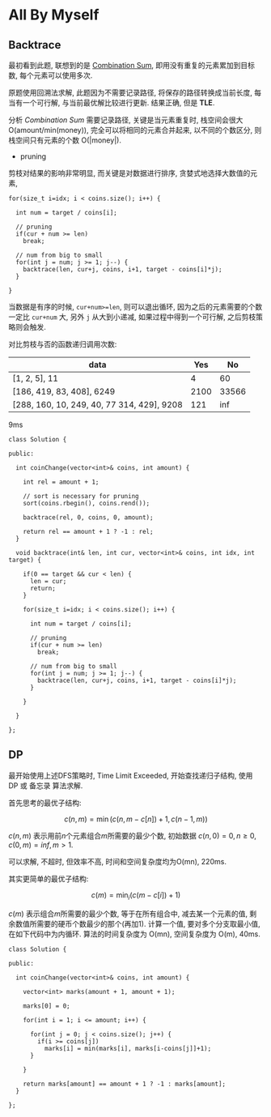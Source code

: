 
# All By Myself 

## Backtrace

最初看到此题,  联想到的是 [Combination Sum](https://leetcode.com/problems/combination-sum/), 
即用没有重复的元素累加到目标数, 每个元素可以使用多次. 

原题使用回溯法求解, 此题因为不需要记录路径, 将保存的路径转换成当前长度, 
每当有一个可行解, 与当前最优解比较进行更新. 结果正确, 但是 **TLE**.

分析 *Combination Sum* 需要记录路径, 关键是当元素重复时, 栈空间会很大 O(amount/min(money)), 
完全可以将相同的元素合并起来, 以不同的个数区分, 则栈空间只有元素的个数 O(|money|). 


* pruning

剪枝对结果的影响非常明显, 而关键是对数据进行排序, 贪婪式地选择大数值的元素,
```
for(size_t i=idx; i < coins.size(); i++) {

  int num = target / coins[i];

  // pruning
  if(cur + num >= len)
    break;

  // num from big to small
  for(int j = num; j >= 1; j--) {
    backtrace(len, cur+j, coins, i+1, target - coins[i]*j);
  }

}
```
当数据是有序的时候, `cur+num>=len`, 则可以退出循环, 因为之后的元素需要的个数一定比 `cur+num` 大,
另外 `j` 从大到小递减, 如果过程中得到一个可行解, 之后剪枝策略则会触发.


对比剪枝与否的函数递归调用次数:

data                                         |   Yes   |   No
---------------------------------------------|---------|---------
[1, 2, 5], 11                                |   4     |   60
[186, 419, 83, 408], 6249                    |   2100  |  33566
[288, 160, 10, 249, 40, 77 314, 429], 9208   |   121   |   inf

9ms

```
class Solution {

public:

  int coinChange(vector<int>& coins, int amount) {

    int rel = amount + 1;

    // sort is necessary for pruning
    sort(coins.rbegin(), coins.rend());

    backtrace(rel, 0, coins, 0, amount);
  
    return rel == amount + 1 ? -1 : rel;
  }

  void backtrace(int& len, int cur, vector<int>& coins, int idx, int target) {

    if(0 == target && cur < len) {
      len = cur;
      return;
    }

    for(size_t i=idx; i < coins.size(); i++) {

      int num = target / coins[i];

      // pruning
      if(cur + num >= len)
        break;

      // num from big to small
      for(int j = num; j >= 1; j--) {
        backtrace(len, cur+j, coins, i+1, target - coins[i]*j);
      }

    }

  }

};
```

## DP

最开始使用上述DFS策略时, Time Limit Exceeded, 开始查找递归子结构,
使用 DP 或 备忘录 算法求解.

首先思考的最优子结构: 

$$
c(n,m)=\min(c(n, m-c[n])+1, c(n-1, m))
$$

$c(n,m)$ 表示用前$n$个元素组合$m$所需要的最少个数,
初始数据 $c(n,0)=0,n\ge{}0$, $c(0,m)=inf,m>1$.

可以求解, 不超时, 但效率不高, 时间和空间复杂度均为O(mn), 220ms.


其实更简单的最优子结构:

$$
c(m)=\min_i(c(m-c[i])+1)
$$

$c(m)$ 表示组合$m$所需要的最少个数, 等于在所有组合中, 减去某一个元素的值,
剩余数值所需要的硬币个数最少的那个(再加1). 计算一个值, 要对多个分支取最小值,
在如下代码中为内循环. 算法的时间复杂度为 O(mn), 空间复杂度为 O(m), 40ms.


```
class Solution {

public:

  int coinChange(vector<int>& coins, int amount) {

    vector<int> marks(amount + 1, amount + 1);

    marks[0] = 0;

    for(int i = 1; i <= amount; i++) {
    
      for(int j = 0; j < coins.size(); j++) {
        if(i >= coins[j])
          marks[i] = min(marks[i], marks[i-coins[j]]+1);
      }

    }

    return marks[amount] == amount + 1 ? -1 : marks[amount];
  }

};

```

